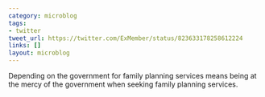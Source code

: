 ```yaml
---
category: microblog
tags:
- twitter
tweet_url: https://twitter.com/ExMember/status/823633178258612224
links: []
layout: microblog
---
```

Depending on the government for family planning services means being at the mercy of the government when seeking family planning services.

